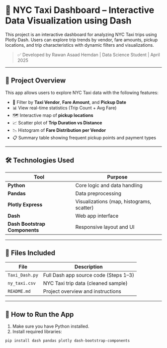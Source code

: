 # 🚖 NYC Taxi Dashboard – Interactive Data Visualization using Dash

This project is an interactive dashboard for analyzing NYC Taxi trips using Plotly Dash. Users can explore trip trends by vendor, fare amounts, pickup locations, and trip characteristics with dynamic filters and visualizations.

> ✅ Developed by Rawan Asaad Hemdan | Data Science Student | April 2025

---

## 📂 Project Overview

This app allows users to explore NYC Taxi data with the following features:

- 🔻 Filter by **Taxi Vendor**, **Fare Amount**, and **Pickup Date**
- 📊 View real-time statistics (Trip Count + Avg Fare)
- 🗺️ Interactive map of **pickup locations**
- 📈 Scatter plot of **Trip Duration vs Distance**
- 📉 Histogram of **Fare Distribution per Vendor**
- 📋 Summary table showing frequent pickup points and payment types

---

## 🛠️ Technologies Used

| Tool | Purpose |
|------|---------|
| **Python** | Core logic and data handling |
| **Pandas** | Data preprocessing |
| **Plotly Express** | Visualizations (map, histograms, scatter) |
| **Dash** | Web app interface |
| **Dash Bootstrap Components** | Responsive layout and UI |

---

## 📁 Files Included

| File | Description |
|------|-------------|
| `Taxi_Dash.py` | Full Dash app source code (Steps 1–3) |
| `ny_taxi.csv` | NYC Taxi trip data (cleaned sample) |
| `README.md` | Project overview and instructions |

---

## 🚀 How to Run the App

1. Make sure you have Python installed.
2. Install required libraries:

```bash
pip install dash pandas plotly dash-bootstrap-components
